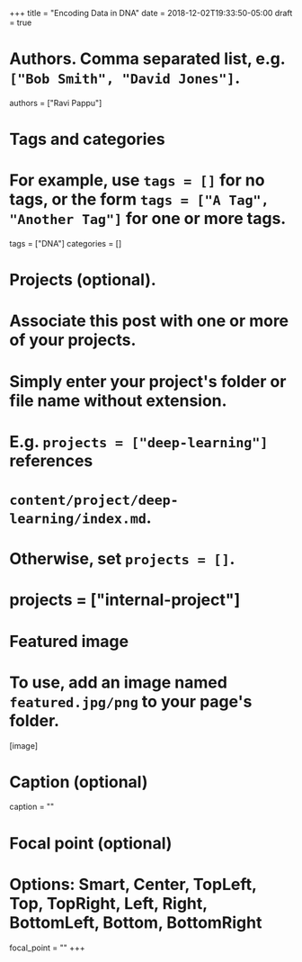 +++
title = "Encoding Data in DNA"
date = 2018-12-02T19:33:50-05:00
draft = true 

# Authors. Comma separated list, e.g. `["Bob Smith", "David Jones"]`.
authors = ["Ravi Pappu"]

# Tags and categories
# For example, use `tags = []` for no tags, or the form `tags = ["A Tag", "Another Tag"]` for one or more tags.
tags = ["DNA"]
categories = []

# Projects (optional).
#   Associate this post with one or more of your projects.
#   Simply enter your project's folder or file name without extension.
#   E.g. `projects = ["deep-learning"]` references 
#   `content/project/deep-learning/index.md`.
#   Otherwise, set `projects = []`.
# projects = ["internal-project"]

# Featured image
# To use, add an image named `featured.jpg/png` to your page's folder. 
[image]
  # Caption (optional)
  caption = ""

  # Focal point (optional)
  # Options: Smart, Center, TopLeft, Top, TopRight, Left, Right, BottomLeft, Bottom, BottomRight
  focal_point = ""
+++

